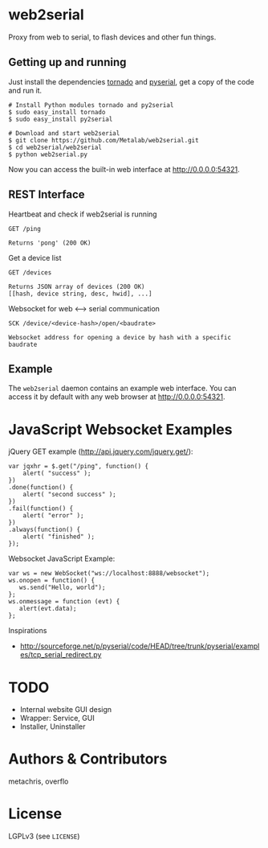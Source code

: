 web2serial
==========

Proxy from web to serial, to flash devices and other fun things.


Getting up and running
--------

Just install the dependencies [tornado](https://github.com/tornadoweb/tornado) and [pyserial](http://pythonhosted.org/pyserial/), get a copy of the code and run it.

    # Install Python modules tornado and py2serial
    $ sudo easy_install tornado
    $ sudo easy_install py2serial
    
    # Download and start web2serial
    $ git clone https://github.com/Metalab/web2serial.git
    $ cd web2serial/web2serial
    $ python web2serial.py
    
Now you can access the built-in web interface at http://0.0.0.0:54321.


REST Interface
-------

Heartbeat and check if web2serial is running

    GET /ping
    
    Returns 'pong' (200 OK)

Get a device list

    GET /devices

    Returns JSON array of devices (200 OK)    
    [[hash, device string, desc, hwid], ...]

Websocket for web <--> serial communication

    SCK /device/<device-hash>/open/<baudrate>
    
    Websocket address for opening a device by hash with a specific baudrate


Example
-------

The `web2serial` daemon contains an example web interface. You can access it by default with any web browser at http://0.0.0.0:54321.


JavaScript Websocket Examples
=============================

jQuery GET example (http://api.jquery.com/jquery.get/):

    var jqxhr = $.get("/ping", function() {
        alert( "success" );
    })
    .done(function() {
        alert( "second success" );
    })
    .fail(function() {
        alert( "error" );
    })
    .always(function() {
        alert( "finished" );
    });


Websocket JavaScript Example:

    var ws = new WebSocket("ws://localhost:8888/websocket");
    ws.onopen = function() {
       ws.send("Hello, world");
    };
    ws.onmessage = function (evt) {
       alert(evt.data);
    };


Inspirations

* http://sourceforge.net/p/pyserial/code/HEAD/tree/trunk/pyserial/examples/tcp_serial_redirect.py


TODO
====

* Internal website GUI design
* Wrapper: Service, GUI
* Installer, Uninstaller


Authors & Contributors
======================

metachris, overflo


License
=======

LGPLv3 (see `LICENSE`)
